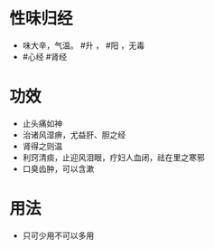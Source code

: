 # 性味归经
- 味大辛，气温。 #升 ， #阳 ，无毒
- #心经 #肾经 
# 功效
- 止头痛如神
- 治诸风湿痹，尤益肝、胆之经
- 肾得之则温
- 利窍清痰，止迎风泪眼，疗妇人血闭，祛在里之寒邪
- 口臭齿肿，可以含漱
# 用法
- 只可少用不可以多用